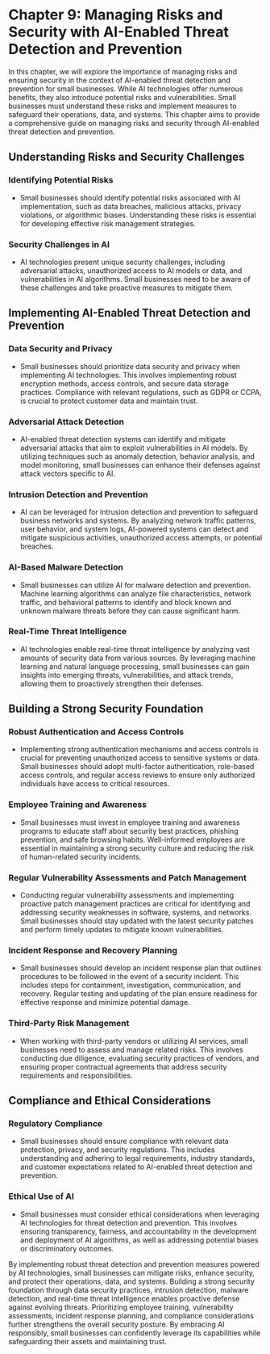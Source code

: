 Chapter 9: Managing Risks and Security with AI-Enabled Threat Detection and Prevention
======================================================================================

In this chapter, we will explore the importance of managing risks and ensuring security in the context of AI-enabled threat detection and prevention for small businesses. While AI technologies offer numerous benefits, they also introduce potential risks and vulnerabilities. Small businesses must understand these risks and implement measures to safeguard their operations, data, and systems. This chapter aims to provide a comprehensive guide on managing risks and security through AI-enabled threat detection and prevention.

Understanding Risks and Security Challenges
-------------------------------------------

### Identifying Potential Risks

* Small businesses should identify potential risks associated with AI implementation, such as data breaches, malicious attacks, privacy violations, or algorithmic biases. Understanding these risks is essential for developing effective risk management strategies.

### Security Challenges in AI

* AI technologies present unique security challenges, including adversarial attacks, unauthorized access to AI models or data, and vulnerabilities in AI algorithms. Small businesses need to be aware of these challenges and take proactive measures to mitigate them.

Implementing AI-Enabled Threat Detection and Prevention
-------------------------------------------------------

### Data Security and Privacy

* Small businesses should prioritize data security and privacy when implementing AI technologies. This involves implementing robust encryption methods, access controls, and secure data storage practices. Compliance with relevant regulations, such as GDPR or CCPA, is crucial to protect customer data and maintain trust.

### Adversarial Attack Detection

* AI-enabled threat detection systems can identify and mitigate adversarial attacks that aim to exploit vulnerabilities in AI models. By utilizing techniques such as anomaly detection, behavior analysis, and model monitoring, small businesses can enhance their defenses against attack vectors specific to AI.

### Intrusion Detection and Prevention

* AI can be leveraged for intrusion detection and prevention to safeguard business networks and systems. By analyzing network traffic patterns, user behavior, and system logs, AI-powered systems can detect and mitigate suspicious activities, unauthorized access attempts, or potential breaches.

### AI-Based Malware Detection

* Small businesses can utilize AI for malware detection and prevention. Machine learning algorithms can analyze file characteristics, network traffic, and behavioral patterns to identify and block known and unknown malware threats before they can cause significant harm.

### Real-Time Threat Intelligence

* AI technologies enable real-time threat intelligence by analyzing vast amounts of security data from various sources. By leveraging machine learning and natural language processing, small businesses can gain insights into emerging threats, vulnerabilities, and attack trends, allowing them to proactively strengthen their defenses.

Building a Strong Security Foundation
-------------------------------------

### Robust Authentication and Access Controls

* Implementing strong authentication mechanisms and access controls is crucial for preventing unauthorized access to sensitive systems or data. Small businesses should adopt multi-factor authentication, role-based access controls, and regular access reviews to ensure only authorized individuals have access to critical resources.

### Employee Training and Awareness

* Small businesses must invest in employee training and awareness programs to educate staff about security best practices, phishing prevention, and safe browsing habits. Well-informed employees are essential in maintaining a strong security culture and reducing the risk of human-related security incidents.

### Regular Vulnerability Assessments and Patch Management

* Conducting regular vulnerability assessments and implementing proactive patch management practices are critical for identifying and addressing security weaknesses in software, systems, and networks. Small businesses should stay updated with the latest security patches and perform timely updates to mitigate known vulnerabilities.

### Incident Response and Recovery Planning

* Small businesses should develop an incident response plan that outlines procedures to be followed in the event of a security incident. This includes steps for containment, investigation, communication, and recovery. Regular testing and updating of the plan ensure readiness for effective response and minimize potential damage.

### Third-Party Risk Management

* When working with third-party vendors or utilizing AI services, small businesses need to assess and manage related risks. This involves conducting due diligence, evaluating security practices of vendors, and ensuring proper contractual agreements that address security requirements and responsibilities.

Compliance and Ethical Considerations
-------------------------------------

### Regulatory Compliance

* Small businesses should ensure compliance with relevant data protection, privacy, and security regulations. This includes understanding and adhering to legal requirements, industry standards, and customer expectations related to AI-enabled threat detection and prevention.

### Ethical Use of AI

* Small businesses must consider ethical considerations when leveraging AI technologies for threat detection and prevention. This involves ensuring transparency, fairness, and accountability in the development and deployment of AI algorithms, as well as addressing potential biases or discriminatory outcomes.

By implementing robust threat detection and prevention measures powered by AI technologies, small businesses can mitigate risks, enhance security, and protect their operations, data, and systems. Building a strong security foundation through data security practices, intrusion detection, malware detection, and real-time threat intelligence enables proactive defense against evolving threats. Prioritizing employee training, vulnerability assessments, incident response planning, and compliance considerations further strengthens the overall security posture. By embracing AI responsibly, small businesses can confidently leverage its capabilities while safeguarding their assets and maintaining trust.
